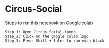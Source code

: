 # Circus-Social
Steps to run this notebook on Google colab

    Step_1: Open Circus_Social.ipynb
    Step_2: Click on the google colab logo
    Step_3: Press Shift + Enter to run each block

